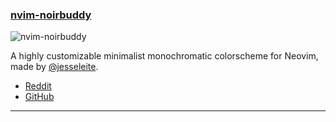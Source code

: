 <h3 id="new-nvim-noirbuddy">
    <a href="#new-nvim-noirbuddy">
        <span class="icon-text">
            <span class="icon">
                <i class="fa-solid fa-book"></i>
            </span>
            <span>nvim-noirbuddy</span>
        </span>
    </a>
</h3>

![nvim-noirbuddy](https://user-images.githubusercontent.com/506592/209476867-52a51e7a-04a7-4c61-8f6d-61fe9c396bcb.png)

A highly customizable minimalist monochromatic colorscheme for Neovim, made by
[@jesseleite](https://github.com/jesseleite).

- [Reddit](https://www.reddit.com/r/neovim/comments/zu0m4r/a_highly_customizable_minimalist_monochromatic/)
- [GitHub](https://github.com/jesseleite/nvim-noirbuddy)

---
